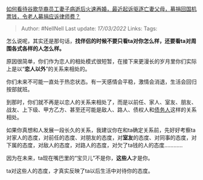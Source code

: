 [如何看待谷歌华裔员工妻子病逝后火速再婚，最近起诉驱逐亡妻父母，募捐回国机票钱，令老人募捐应诉律师费？](https://www.zhihu.com/question/522115736/answer/2394292601)

> Author: #NellNell 
Last update: *17/03/2022* 
Links:
Tags: 

怎么说呢，其实还是那句话，**找伴侣的时候不要只看ta对你怎么样，还要看ta对周围各式各样的人怎么样。**

原因很简单，你们作为恋人的相处模式很短暂，在接下来更漫长的岁月里你们实际上是以“**恋人以外**”的关系来相处的。

你们未来不可能一直处于热恋状态。有一天感情会平稳，激情会消退，生活会回归按部就班。

到那时，你们就不再是以恋人的关系来相处了，而是以前任、家人、室友、朋友、战友、上下级、甲方乙方、甚至还可能是敌人、路人、债权人和[债务人](https://www.zhihu.com/search?q=%E5%80%BA%E5%8A%A1%E4%BA%BA&search_source=Entity&hybrid_search_source=Entity&hybrid_search_extra=%7B%22sourceType%22%3A%22answer%22%2C%22sourceId%22%3A2394292601%7D)这样的关系相处。

如果你真想和人发展一段长久的关系，我建议你在和ta确定关系前，先好好考察ta对家人的态度，对前任的态度、对朋友的态度，对**室友**的态度、对同事的态度，对下属的态度，对敌人的态度，对路人的态度，对欠了ta钱的人的态度…………

因为在未来，ta现在嘴巴里的“宝贝儿”不是你，**这些人**才是你。

ta对这些人的态度，才真实反映了ta以后生活中对待你的态度。

  
